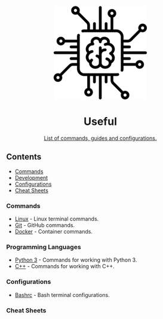 <div align="center">
<img width="250" height="250" src="images/chip.svg" alt="Awesome">
	<h1>Useful</h1>
	<p>
		<a href="https://github.com/heofs/Useful">List of commands, guides and configurations.</a>
	</p>
</div>

## Contents

-   [Commands](#commands)
-   [Development](#development)
-   [Configurations](#configurations)
-   [Cheat Sheets](#computer-science)

### Commands

-   [Linux](https://github.com/heofs/Useful/tree/master/Commands/Linux.md#readme) - Linux terminal commands.
-   [Git](https://github.com/heofs/Useful/tree/master/Commands/Git.md#readme) - GitHub commands.
-   [Docker](https://github.com/heofs/Useful/tree/master/Commands/Docker.md#readme) - Container commands.

### Programming Languages

-   [Python 3](https://github.com/heofs/Useful/tree/master/Programming/Python3.md#readme) - Commands for working with Python 3.
-   [C++](https://github.com/heofs/Useful/tree/master/Programming/C++.md#readme) - Commands for working with C++.

### Configurations

-   [Bashrc](https://github.com/heofs/Useful/tree/master/Configurations/Bashrc-config.md#readme) - Bash terminal configurations.

### Cheat Sheets
